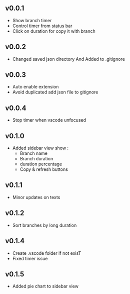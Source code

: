 ## v0.0.1

- Show branch timer
- Control timer from status bar
- Click on duration for copy it with branch

## v0.0.2

- Changed saved json directory And Added to .gitignore

## v0.0.3

- Auto enable extension
- Avoid duplicated add json file to gitignore

## v0.0.4

- Stop timer when vscode unfocused

## v0.1.0

- Added sidebar view show :
    - Branch name
    - Branch duration
    - duration percentage
    - Copy & refresh buttons

## v0.1.1

- Minor updates on texts

## v0.1.2

- Sort branches by long duration

## v0.1.4

- Create .vscode folder if not exisT
- Fixed timer issue

## v0.1.5

- Added pie chart to sidebar view